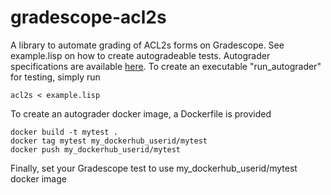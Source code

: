 # gradescope-acl2s
A library to automate grading of ACL2s forms on Gradescope. See example.lisp on how to create autogradeable tests.
Autograder specifications are available [here](https://gradescope-autograders.readthedocs.io/en/latest/specs/). 
To create an executable "run_autograder" for testing, simply run

```
acl2s < example.lisp
```

To create an autograder docker image, a Dockerfile is provided

```
docker build -t mytest .
docker tag mytest my_dockerhub_userid/mytest
docker push my_dockerhub_userid/mytest
```

Finally, set your Gradescope test to use  my_dockerhub_userid/mytest docker image
